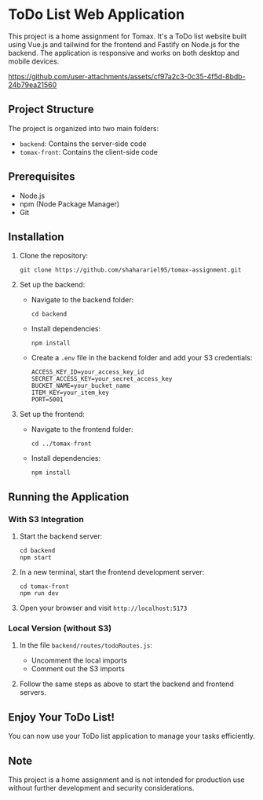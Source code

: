 # ToDo List Web Application

This project is a home assignment for Tomax. It's a ToDo list website built using Vue.js and tailwind for the frontend and Fastify on Node.js for the backend. The application is responsive and works on both desktop and mobile devices.


https://github.com/user-attachments/assets/cf97a2c3-0c35-4f5d-8bdb-24b79ea21560


## Project Structure

The project is organized into two main folders:

- `backend`: Contains the server-side code
- `tomax-front`: Contains the client-side code

## Prerequisites

- Node.js
- npm (Node Package Manager)
- Git

## Installation

1. Clone the repository:

   ```
   git clone https://github.com/shaharariel95/tomax-assignment.git
   ```

2. Set up the backend:

   - Navigate to the backend folder:
     ```
     cd backend
     ```
   - Install dependencies:
     ```
     npm install
     ```
   - Create a `.env` file in the backend folder and add your S3 credentials:
     ```
     ACCESS_KEY_ID=your_access_key_id
     SECRET_ACCESS_KEY=your_secret_access_key
     BUCKET_NAME=your_bucket_name
     ITEM_KEY=your_item_key
     PORT=5001
     ```

3. Set up the frontend:
   - Navigate to the frontend folder:
     ```
     cd ../tomax-front
     ```
   - Install dependencies:
     ```
     npm install
     ```

## Running the Application

### With S3 Integration

1. Start the backend server:

   ```
   cd backend
   npm start
   ```

2. In a new terminal, start the frontend development server:

   ```
   cd tomax-front
   npm run dev
   ```

3. Open your browser and visit `http://localhost:5173`

### Local Version (without S3)

1. In the file `backend/routes/todoRoutes.js`:

   - Uncomment the local imports
   - Comment out the S3 imports

2. Follow the same steps as above to start the backend and frontend servers.

## Enjoy Your ToDo List!

You can now use your ToDo list application to manage your tasks efficiently.

## Note

This project is a home assignment and is not intended for production use without further development and security considerations.
